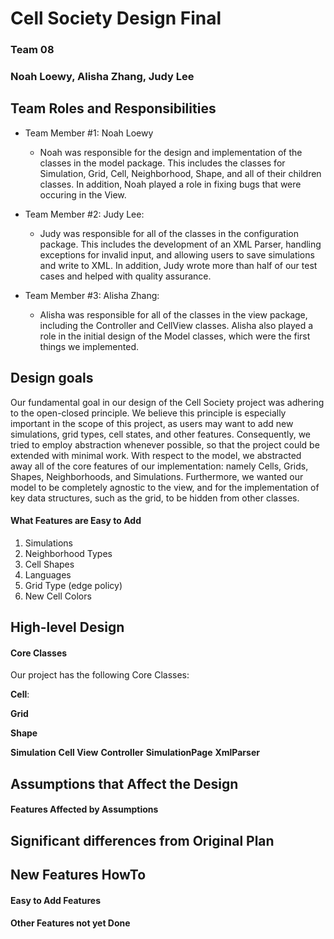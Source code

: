# Cell Society Design Final
### Team 08
### Noah Loewy, Alisha Zhang, Judy Lee

## Team Roles and Responsibilities

* Team Member #1: Noah Loewy
    * Noah was responsible for the design and implementation of the classes in the model
      package. This includes the classes for Simulation, Grid, Cell, Neighborhood, Shape, and all of
      their children classes. In addition, Noah played a role in fixing bugs that were occuring in
      the View.

* Team Member #2: Judy Lee:
    * Judy was responsible for all of the classes in the configuration package. This includes the
      development of an XML Parser, handling exceptions for invalid input, and allowing users to
      save simulations and write to XML. In addition, Judy wrote more than half of our test cases
      and helped with quality assurance.

* Team Member #3: Alisha Zhang:
    * Alisha was responsible for all of the classes in the view package, including the Controller
      and CellView classes. Alisha also played a role in the initial design of the Model classes,
      which were the first things we implemented.

## Design goals

Our fundamental goal in our design of the Cell Society project was adhering to the open-closed
principle. We believe this principle is especially important in the scope of this project, as users
may want to add new simulations, grid types, cell states, and other features. Consequently, we tried
to employ abstraction whenever possible, so that the project could be extended with minimal work.
With respect to the model, we abstracted away all of the core features of our implementation: namely
Cells, Grids, Shapes, Neighborhoods, and Simulations. Furthermore, we wanted our model to be
completely agnostic to the view, and for the implementation of key data structures, such as the
grid, to be hidden from other classes.

#### What Features are Easy to Add

1. Simulations
2. Neighborhood Types
3. Cell Shapes
4. Languages
5. Grid Type (edge policy)
6. New Cell Colors


## High-level Design

#### Core Classes

Our project has the following Core Classes:

**Cell**:

**Grid**

**Shape**

**Simulation**
**Cell View**
**Controller**
**SimulationPage**
**XmlParser**


## Assumptions that Affect the Design

#### Features Affected by Assumptions


## Significant differences from Original Plan


## New Features HowTo

#### Easy to Add Features

#### Other Features not yet Done


